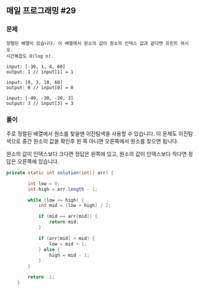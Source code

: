 ## 매일 프로그래밍 #29

### 문제

```
정렬된 배열이 있습니다. 이 배열에서 원소의 값이 원소의 인덱스 값과 같다면 프린트 하시오. 
시간복잡도 O(log n).

input: [-30, 1, 4, 60]
output: 1 // input[1] = 1

input: [0, 3, 10, 60] 
output: 0 // input[0] = 0

input: [-40, -30, -20, 3] 
output: 3 // input[3] = 3
```



### 풀이

주로 정렬된 배열에서 원소를 찾을땐 이진탐색을 사용할 수 있습니다. 이 문제도 이진탐색으로 중간 원소의 값을 확인후 왼 쪽 아니면 오른쪽에서 원소를 찾으면 됩니다.

원소의 값이 인덱스보다 크다면 정답은 왼쪽에 있고, 원소의 값이 인덱스보다 작다면 정답은 오른쪽에 있습니다.

```java
private static int solution(int[] arr) {

        int low = 0;
        int high = arr.length - 1;

        while (low <= high) {
            int mid = (low + high) / 2;

            if (mid == arr[mid]) {
                return mid;
            }

            if (arr[mid] < mid) {
                low = mid + 1;
            } else {
                high = mid - 1;
            }
        }

        return -1;
    }
```

